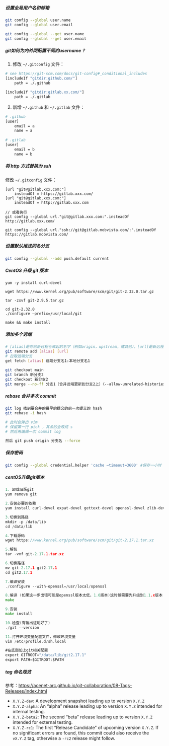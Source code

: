 ##### 设置全局用户名和邮箱

```bash
git config --global user.name
git config --global user.email

git config --global --get user.name
git config --global --get user.email
```



##### git如何为内外网配置不同的username？

1. 修改 `~/.gitconfig` 文件：

```bash
# see https://git-scm.com/docs/git-config#_conditional_includes
[includeIf "gitdir:github.com/"]
    path = ./.github

[includeIf "gitdir:gitlab.xx.com/"]
    path = ./.gitlab
```



2. 新增 `~/.github` 和 `~/.gitlab` 文件：

```bash
# .github
[user]
    email = a
    name = a
    
# .gitlab
[user]
    email = b
    name = b
```



##### 将 http 方式替换为 ssh

修改 `~/.gitconfig` 文件：

```text
[url "git@gitlab.xxx.com:"]
    insteadOf = https://gitlab.xxx.com/
[url "git@gitlab.xxx.com:"]
    insteadOf = http://gitlab.xxx.com

// 或者执行
git config --global url."git@gitlab.xxx.com:".insteadOf http://gitlab.xxx.com/

git config --global url."ssh://git@gitlab.mobvista.com/:".insteadOf https://gitlab.mobvista.com/
```



##### 设置默认推送同名分支

```bash
git config --global --add push.default current
```



##### CentOS 升级 git 版本

```
yum -y install curl-devel

wget https://www.kernel.org/pub/software/scm/git/git-2.32.0.tar.gz

tar -zxvf git-2.9.5.tar.gz

cd git-2.32.0
./configure –prefix=/usr/local/git

make && make install
```



##### 添加多个远端

```bash
# [alias]是你给新远程仓库起的名字（例如origin，upstream，或其他），[url]是新远程仓库的URL
git remote add [alias] [url]
# 拉取远端分支
get fetch [alias] 远端分支名1:本地分支名1

git checkout main
git branch 新分支2
git checkout 新分支2
git merge --no-ff 分支1（合并远端更新到分支2上）（--allow-unrelated-histories）
```



##### rebase 合并多次 commit

```bash
git log 找到要合并的最早的提交的前一次提交的 hash
git rebase -i hash

# 此时会弹出 vim
# 保留第一行 pick ，其余的全改成 s
# 然后再编辑一次 commit log

然后 git push origin 分支名 --force
```



##### 保存密码

```bash
git config --global credential.helper 'cache –timeout=3600' #保存一小时
```



##### centOS升级git版本

```go
1. 卸载旧版git
yum remove git

2.安装必要的依赖
yum install curl-devel expat-devel gettext-devel openssl-devel zlib-devel gcc perl-ExtUtils-MakeMaker libcurl-devel

3.切换到路径
mkdir -p /data/lib
cd /data/lib

4.下载源码
wget https://www.kernel.org/pub/software/scm/git/git-2.17.1.tar.xz

5.解包
tar -vxf git-2.17.1.tar.xz

6.切换路径
mv git-2.17.1 git2.17.1
cd git2.17.1

7.编译安装
./configure --with-openssl=/usr/local/openssl

8.编译 (如果这一步出错可能是openssl版本太低，1.0版本)这时候需要先升级到1.1.x版本
make

9.安装
make install

10.检查(有输出证明好了)
./git --version

11.打开环境变量配置文件，修改环境变量
vim /etc/profile.d/sh.local

#在底部加上git相关配置
export GITROOT="/data/lib/git2.17.1"
export PATH=$GITROOT:$PATH
```



##### tag 命名规范
参考：https://acenet-arc.github.io/git-collaboration/08-Tags-Releases/index.html

- `X.Y.Z-dev`: A development snapshot leading up to version `X.Y.Z`
- `X.Y.Z-alpha`: An “alpha” release leading up to version `X.Y.Z` intended for internal testing.
- `X.Y.Z-beta2`: The second “beta” release leading up to version `X.Y.Z` intended for external testing.
- `X.Y.Z-rc1`: The first “Release Candidate” of upcoming version `X.Y.Z`. If no significant errors are found, this commit could also receive the `vX.Y.Z` tag, otherwise a `-rc2` release might follow.
